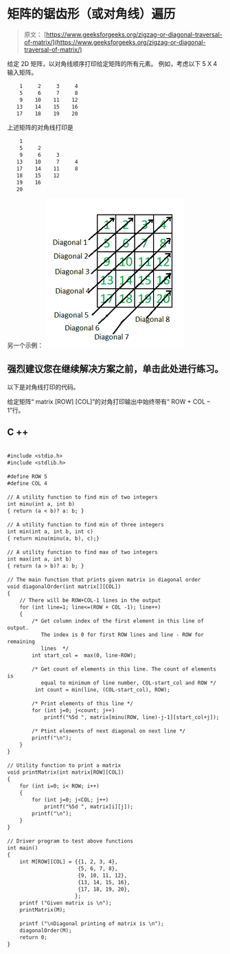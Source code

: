 # 矩阵的锯齿形（或对角线）遍历

> 原文： [https://www.geeksforgeeks.org/zigzag-or-diagonal-traversal-of-matrix/](https://www.geeksforgeeks.org/zigzag-or-diagonal-traversal-of-matrix/)

给定 2D 矩阵，以对角线顺序打印给定矩阵的所有元素。 例如，考虑以下 5 X 4 输入矩阵。

```
    1     2     3     4
    5     6     7     8
    9    10    11    12
   13    14    15    16
   17    18    19    20
```

上述矩阵的对角线打印是

```
    1
    5     2
    9     6     3
   13    10     7     4
   17    14    11     8
   18    15    12
   19    16
   20
```

另一个示例：
![diagonal-matrix](img/cb40b044ad1013046f6267770166bd9e.png) [](https://practice.geeksforgeeks.org/problem-page.php?pid=124)

## 强烈建议您在继续解决方案之前，单击此处进行练习。

以下是对角线打印的代码。

给定矩阵“ matrix [ROW] [COL]”的对角打印输出中始终带有“ ROW + COL – 1”行。

## C ++

```

#include <stdio.h> 
#include <stdlib.h> 

#define ROW 5 
#define COL 4 

// A utility function to find min of two integers 
int minu(int a, int b) 
{ return (a < b)? a: b; } 

// A utility function to find min of three integers 
int min(int a, int b, int c) 
{ return minu(minu(a, b), c);} 

// A utility function to find max of two integers 
int max(int a, int b) 
{ return (a > b)? a: b; } 

// The main function that prints given matrix in diagonal order 
void diagonalOrder(int matrix[][COL]) 
{ 
    // There will be ROW+COL-1 lines in the output 
    for (int line=1; line<=(ROW + COL -1); line++) 
    { 
        /* Get column index of the first element in this line of output. 
           The index is 0 for first ROW lines and line - ROW for remaining 
           lines  */
        int start_col =  max(0, line-ROW); 

        /* Get count of elements in this line. The count of elements is 
           equal to minimum of line number, COL-start_col and ROW */
         int count = min(line, (COL-start_col), ROW); 

        /* Print elements of this line */
        for (int j=0; j<count; j++) 
            printf("%5d ", matrix[minu(ROW, line)-j-1][start_col+j]); 

        /* Ptint elements of next diagonal on next line */
        printf("\n"); 
    } 
} 

// Utility function to print a matrix 
void printMatrix(int matrix[ROW][COL]) 
{ 
    for (int i=0; i< ROW; i++) 
    { 
        for (int j=0; j<COL; j++) 
            printf("%5d ", matrix[i][j]); 
        printf("\n"); 
    } 
} 

// Driver program to test above functions 
int main() 
{ 
    int M[ROW][COL] = {{1, 2, 3, 4}, 
                       {5, 6, 7, 8}, 
                       {9, 10, 11, 12}, 
                       {13, 14, 15, 16}, 
                       {17, 18, 19, 20}, 
                      }; 
    printf ("Given matrix is \n"); 
    printMatrix(M); 

    printf ("\nDiagonal printing of matrix is \n"); 
    diagonalOrder(M); 
    return 0; 
} 

```